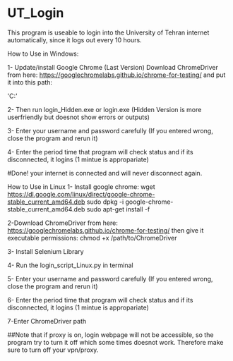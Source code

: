 # UT_Login
This program is useable to login into the University of Tehran internet automatically, since it logs out every 10 hours.

How to Use in Windows:

1- Update/install Google Chrome (Last Version)
Download ChromeDriver from here:
https://googlechromelabs.github.io/chrome-for-testing/
and put it into this path:

'C:\'

2- Then run login_Hidden.exe or login.exe (Hidden Version is more userfriendly but doesnot show errors or outputs)

3- Enter your username and password carefully (If you entered wrong, close the program and rerun it)

4- Enter the period time that program will check status and if its disconnected, it logins (1 mintue is appropariate)

#Done! your internet is connected and will never disconnect again.

How to Use in Linux
1- Install google chrome:
wget https://dl.google.com/linux/direct/google-chrome-stable_current_amd64.deb
sudo dpkg -i google-chrome-stable_current_amd64.deb
sudo apt-get install -f

2-Download ChromeDriver from here:
https://googlechromelabs.github.io/chrome-for-testing/
then give it executable permissions:
chmod +x /path/to/ChromeDriver

3- Install Selenium Library

4- Run the login_script_Linux.py in terminal

5- Enter your username and password carefully (If you entered wrong, close the program and rerun it)

6- Enter the period time that program will check status and if its disconnected, it logins (1 mintue is appropariate)

7-Enter ChromeDriver path


##Note that if proxy is on, login webpage will not be accessible, so the program try to turn it off which some times doesnot work. Therefore make sure to turn off your vpn/proxy.


